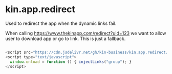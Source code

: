 # kin.app.redirect

Used to redirect the app when the dynamic links fail.

When calling https://www.thekinapp.com/redirect?uid=123 we want to allow user to download app or go to link. This is just a fallback.

```js

<script src="https://cdn.jsdelivr.net/gh/kin-business/kin.app.redirect/dist/redirect.js" type="text/javascript"></script>
<script type="text/javascript">
  window.onload = function () { injectLinks("group"); }
</script>
```

